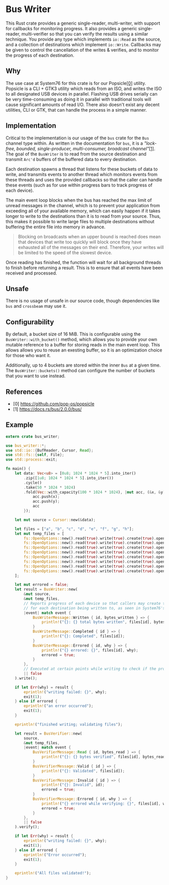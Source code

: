 # Bus Writer

This Rust crate provides a generic single-reader, multi-writer, with support for callbacks for monitoring progress. It also provides a generic single-reader, multi-verifier so that you can verify the results using a similar technique. You provide any type which implements `io::Read` as the source, and a collection of destinations which implement `io::Write`. Callbacks may be given to control the cancellation of the writes & verifies, and to monitor the progress of each destination.

## Why

The use case at System76 for this crate is for our Popsicle[[0]](https://github.com/pop-os/popsicle) utility. Popsicle is a CLI + GTK3 utility which reads from an ISO, and writes the ISO to all designated USB devices in parallel. Flashing USB drives serially can be very time-consuming as doing it in parallel with traditional tools will cause significant amounts of read I/O. There also doesn't exist any decent utilities, CLI or GTK, that can handle the process in a simple manner.

## Implementation

Critical to the implementation is our usage of the `bus` crate for the `Bus` channel type within. As written in the documentation for `bus`, it is a *"lock-free, bounded, single-producer, multi-consumer, broadcast channel"*[[1]](https://docs.rs/bus/2.0.0/bus/). The goal of the `BusWriter` is to read from the source destination and transmit `Arc'd` buffers of the buffered data to every destination.

Each destination spawns a thread that listens for these buckets of data to write, and transmits events to another thread which monitors events from these threads and uses the provided callbacks so that the caller can handle these events (such as for use within progress bars to track progress of each device).

The main event loop blocks when the bus has reached the max limit of unread messages in the channel, which is to prevent your application from exceeding all of your available memory, which can easily happen if it takes longer to write to the destinations than it is to read from your source. Thus, this makes it possible to write large files to multiple destinations without buffering the entire file into memory in advance.

> Blocking on broadcasts when an upper bound is reached does mean that devices that write too quickly will block once they have exhausted all of the messages on their end. Therefore, your writes will be limited to the speed of the slowest device.

Once reading has finished, the function will wait for all background threads to finish before returning a result. This is to ensure that all events have been received and processed.

## Unsafe

There is no usage of unsafe in our source code, though dependencies like `bus` and `crossbeam` may use it.

## Configurability

By default, a bucket size of 16 MiB. This is configurable using the `BusWriter::with_bucket()` method, which allows you to provide your own mutable reference to a buffer for storing reads in the main event loop. This allows allows you to reuse an exesting buffer, so it is an optimization choice for those who want it.

Additionally, up to 4 buckets are stored within the inner `Bus` at a given time. The `BusWriter::buckets()` method can configure the number of buckets that you want to use instead.

## References

- [0] https://github.com/pop-os/popsicle
- [1] https://docs.rs/bus/2.0.0/bus/

## Example

```rust
extern crate bus_writer;

use bus_writer::*;
use std::io::{BufReader, Cursor, Read};
use std::fs::{self, File};
use std::process::exit;

fn main() {
    let data: Vec<u8> = [0u8; 1024 * 1024 * 5].into_iter()
        .zip([1u8; 1024 * 1024 * 5].into_iter())
        .cycle()
        .take(50 * 1024 * 1024)
        .fold(Vec::with_capacity(100 * 1024 * 1024), |mut acc, (&x, &y)| {
            acc.push(x);
            acc.push(y);
            acc
        });

    let mut source = Cursor::new(&data);

    let files = ["a", "b", "c", "d", "e", "f", "g", "h"];
    let mut temp_files = [
        fs::OpenOptions::new().read(true).write(true).create(true).open(files[0]).unwrap(),
        fs::OpenOptions::new().read(true).write(true).create(true).open(files[1]).unwrap(),
        fs::OpenOptions::new().read(true).write(true).create(true).open(files[2]).unwrap(),
        fs::OpenOptions::new().read(true).write(true).create(true).open(files[3]).unwrap(),
        fs::OpenOptions::new().read(true).write(true).create(true).open(files[4]).unwrap(),
        fs::OpenOptions::new().read(true).write(true).create(true).open(files[5]).unwrap(),
        fs::OpenOptions::new().read(true).write(true).create(true).open(files[6]).unwrap(),
        fs::OpenOptions::new().read(true).write(true).create(true).open(files[7]).unwrap(),
    ];

    let mut errored = false;
    let result = BusWriter::new(
        &mut source,
        &mut temp_files,
        // Reports progress of each device so that callers may create their own progress bars
        // for each destination being written to, as seen in System76's Popsicle GTK UI.
        |event| match event {
            BusWriterMessage::Written { id, bytes_written } => {
                println!("{}: {} total bytes written", files[id], bytes_written);
            }
            BusWriterMessage::Completed { id } => {
                println!("{}: Completed", files[id]);
            }
            BusWriterMessage::Errored { id, why } => {
                println!("{} errored: {}", files[id], why);
                errored = true;
            }
        },
        // Executed at certain points while writing to check if the process needs to be cancelled
        || false
    ).write();

    if let Err(why) = result {
        eprintln!("writing failed: {}", why);
        exit(1);
    } else if errored {
        eprintln!("an error occurred");
        exit(1);
    }

    eprintln!("finished writing; validating files");

    let result = BusVerifier::new(
        source,
        &mut temp_files,
        |event| match event {
            BusVerifierMessage::Read { id, bytes_read } => {
                println!("{}: {} bytes verified", files[id], bytes_read);
            }
            BusVerifierMessage::Valid { id } => {
                println!("{}: Validated", files[id]);
            }
            BusVerifierMessage::Invalid { id } => {
                println!("{}: Invalid", id);
                errored = true;
            }
            BusVerifierMessage::Errored { id, why } => {
                println!("{} errored while verifying: {}", files[id], why);
                errored = true;
            }
        },
        || false
    ).verify();

    if let Err(why) = result {
        eprintln!("writing failed: {}", why);
        exit(1);
    } else if errored {
        eprintln!("Error occurred");
        exit(1);
    }

    eprintln!("All files validated!");
}
```